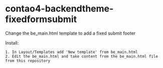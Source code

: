 # contao4-backendtheme-fixedformsubmit

Change the be_main.html template to add a fixed submit footer 



Install:
```
1. In Layout/Templates add 'New template' from be_main.html
2. Edit the be_main.html and take content from the be_main.html file from this repository 
```

